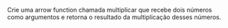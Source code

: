 Crie uma arrow function chamada multiplicar que recebe dois números como argumentos e retorna o resultado da multiplicação desses números.
